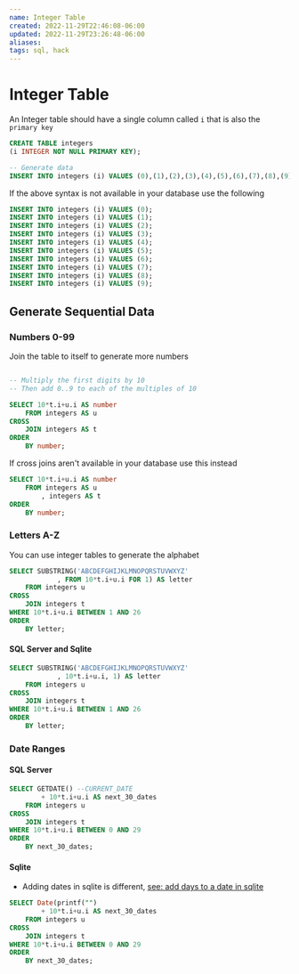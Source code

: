 ```yaml
---
name: Integer Table
created: 2022-11-29T22:46:08-06:00
updated: 2022-11-29T23:26:48-06:00
aliases: 
tags: sql, hack
---
```

# Integer Table

An Integer table should have a single column called `i` that is also the  `primary key`

```sql
CREATE TABLE integers
(i INTEGER NOT NULL PRIMARY KEY);

-- Generate data
INSERT INTO integers (i) VALUES (0),(1),(2),(3),(4),(5),(6),(7),(8),(9);
```

If the above syntax is not available in your database use the following
```sql
INSERT INTO integers (i) VALUES (0);
INSERT INTO integers (i) VALUES (1);
INSERT INTO integers (i) VALUES (2);
INSERT INTO integers (i) VALUES (3);
INSERT INTO integers (i) VALUES (4);
INSERT INTO integers (i) VALUES (5);
INSERT INTO integers (i) VALUES (6);
INSERT INTO integers (i) VALUES (7);
INSERT INTO integers (i) VALUES (8);
INSERT INTO integers (i) VALUES (9);
```

## Generate Sequential Data

### Numbers 0-99

Join the table to itself to generate more numbers
```sql

-- Multiply the first digits by 10
-- Then add 0..9 to each of the multiples of 10

SELECT 10*t.i+u.i AS number
	FROM integers AS u
CROSS
	JOIN integers AS t
ORDER
	BY number;
```

If cross joins aren't available in your database use this instead
```sql
SELECT 10*t.i+u.i AS number
	FROM integers AS u
		, integers AS t
ORDER
	BY number;
```

### Letters A-Z

You can use integer tables to generate the alphabet
```sql
SELECT SUBSTRING('ABCDEFGHIJKLMNOPQRSTUVWXYZ'
			, FROM 10*t.i+u.i FOR 1) AS letter
	FROM integers u
CROSS
	JOIN integers t
WHERE 10*t.i+u.i BETWEEN 1 AND 26
ORDER
	BY letter;
```

#### SQL Server and Sqlite
```sql
SELECT SUBSTRING('ABCDEFGHIJKLMNOPQRSTUVWXYZ'
			, 10*t.i+u.i, 1) AS letter
	FROM integers u
CROSS
	JOIN integers t
WHERE 10*t.i+u.i BETWEEN 1 AND 26
ORDER
	BY letter;
```

### Date Ranges

#### SQL Server

```sql
SELECT GETDATE() --CURRENT_DATE
		+ 10*t.i+u.i AS next_30_dates
	FROM integers u
CROSS
	JOIN integers t
WHERE 10*t.i+u.i BETWEEN 0 AND 29
ORDER
	BY next_30_dates;
```

#### Sqlite

- Adding dates in sqlite is different, [see: add days to a date in sqlite](https://database.guide/add-days-to-a-date-in-sqlite/)

```sql
SELECT Date(printf("")
		+ 10*t.i+u.i AS next_30_dates
	FROM integers u
CROSS
	JOIN integers t
WHERE 10*t.i+u.i BETWEEN 0 AND 29
ORDER
	BY next_30_dates;
```